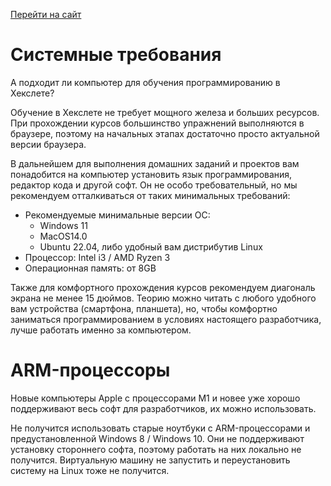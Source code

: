 [Перейти на сайт](https://ru.hexlet.io)

# Системные требования

А подходит ли компьютер для обучения программированию в Хекслете?

Обучение в Хекслете не требует мощного железа и больших ресурсов. При прохождении курсов большинство упражнений выполняются в браузере, поэтому на начальных этапах достаточно просто актуальной версии браузера.

В дальнейшем для выполнения домашних заданий и проектов вам понадобится на компьютер установить язык программирования, редактор кода и другой софт. Он не особо требовательный, но мы рекомендуем отталкиваться от таких минимальных требований:

* Рекомендуемые минимальные версии ОС:
  + Windows 11
  + MacOS14.0
  + Ubuntu 22.04, либо удобный вам дистрибутив Linux
* Процессор: Intel i3 / AMD Ryzen 3
* Операционная память: от 8GB

Также для комфортного прохождения курсов рекомендуем диагональ экрана не менее 15 дюймов. Теорию можно читать с любого удобного вам устройства (смартфона, планшета), но, чтобы комфортно заниматься программированием в условиях настоящего разработчика, лучше работать именно за компьютером.

# ARM-процессоры

Новые компьютеры Apple с процессорами M1 и новее уже хорошо поддерживают весь софт для разработчиков, их можно использовать.

Не получится использовать старые ноутбуки с ARM-процессорами и предустановленной Windows 8 / Windows 10. Они не поддерживают установку стороннего софта, поэтому работать на них локально не получится. Виртуальную машину не запустить и переустановить систему на Linux тоже не получится.

